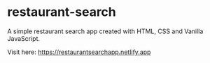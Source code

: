 # restaurant-search

A simple restaurant search app created with HTML, CSS and Vanilla JavaScript.


Visit here: https://restaurantsearchapp.netlify.app
